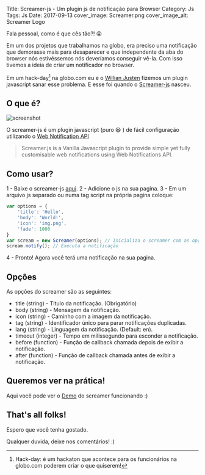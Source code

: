 Title: Screamer-js - Um plugin js de notificação para Browser
Category: Js
Tags: Js
Date: 2017-09-13
cover_image: Screamer.png
cover_image_alt: Screamer Logo

Fala pessoal, como é que cês tão?! 😜

Em um dos projetos que trabalhamos na globo, era preciso uma notificação que demorasse mais para desaparecer e que independente da aba do browser nós estivéssemos nós deveríamos conseguir vê-la. Com isso tivemos a ideia de criar um notificador no browser.

<!-- PELICAN_END_SUMMARY -->
Em um hack-day[^1] na globo.com eu e o [Willian Justen](https://willianjusten.com.br/) fizemos um plugin javascript sanar esse problema. E esse foi quando o [Screamer-js](https://github.com/willianjusten/screamer-js) nasceu.


## O que é?

![screenshot](https://raw.githubusercontent.com/willianjusten/screamer-js/master/screenshot.png)

O screamer-js é um plugin javascript (puro 😆 ) de fácil configuração utilizando o [Web Notification API](https://developer.mozilla.org/en-US/docs/Web/API/notification)

> Screamer.js is a Vanilla Javascript plugin to provide simple yet fully customisable web notifications using Web Notifications API.


## Como usar?

1 - Baixe o screamer-js [aqui](https://github.com/willianjusten/screamer-js/archive/master.zip).
2 - Adicione o js na sua pagina.
3 - Em um arquivo js separado ou numa tag script na própria pagina coloque:

```Javascript
var options = {
    'title': 'Hello',
    'body': 'World!',
    'icon': 'img.png',
    'fade': 1000
}
var scream = new Screamer(options); // Inicializa o screamer com as opções de notificação
scream.notify(); // Executa a notificação
```

4 - Pronto! Agora você terá uma notificação na sua pagina.


## Opções

As opções do screamer são as seguintes:

- title (string) - Titulo da notificação. (Obrigatório)
- body (string) - Mensagem da notificação.
- icon (string) - Caminho com a imagem da notificação.
- tag (string) - Identificador único para parar notificações duplicadas.
- lang (string) - Linguagem da notificação. (Default: en).
- timeout (integer) - Tempo em milissegundo para esconder a notificação.
- before (function) - Função de callback chamada depois de exibir a notificação.
- after (function) - Função de callback chamada antes de exibir a notificação.


## Queremos ver na prática!

Aqui você pode ver o [Demo](https://willianjusten.com.br/screamer-js/example/) do screamer funcionando :)


## That's all folks!

Espero que você tenha gostado.

[^1]:Hack-day: é um hackaton que acontece para os funcionários na globo.com poderem criar o que quiserem!


Qualquer duvida, deixe nos comentários! :)
